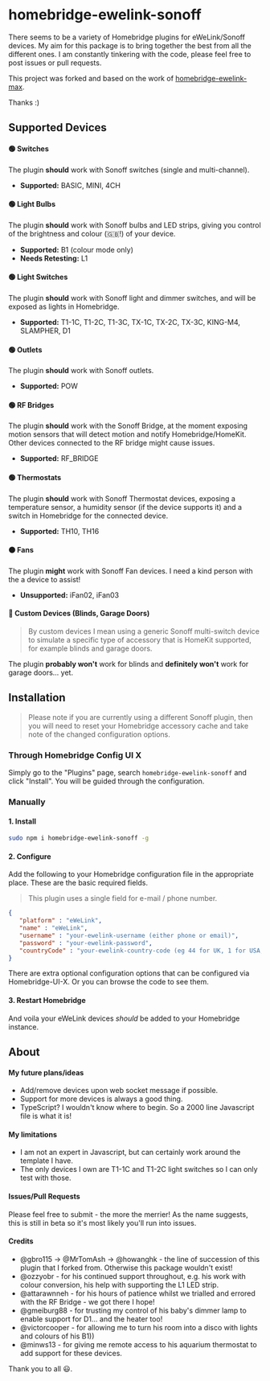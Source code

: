# homebridge-ewelink-sonoff
There seems to be a variety of Homebridge plugins for eWeLink/Sonoff devices. My aim for this package is to bring together the best from all the different ones. I am constantly tinkering with the code, please feel free to post issues or pull requests.

This project was forked and based on the work of [homebridge-ewelink-max](https://github.com/howanghk/homebridge-ewelink).

Thanks :)
## Supported Devices
#### 🟢 Switches
The plugin **should** work with Sonoff switches (single and multi-channel).
- **Supported:** BASIC, MINI, 4CH
#### 🟢 Light Bulbs
The plugin **should** work with Sonoff bulbs and LED strips, giving you control of the brightness and colour (🇬🇧!) of your device.
- **Supported:** B1 (colour mode only)
- **Needs Retesting:** L1
#### 🟢 Light Switches
The plugin **should** work with Sonoff light and dimmer switches, and will be exposed as lights in Homebridge.
- **Supported:** T1-1C, T1-2C, T1-3C, TX-1C, TX-2C, TX-3C, KING-M4, SLAMPHER, D1
#### 🟢 Outlets
The plugin **should** work with Sonoff outlets.
- **Supported:** POW
#### 🟢 RF Bridges
The plugin **should** work with the Sonoff Bridge, at the moment exposing motion sensors that will detect motion and notify Homebridge/HomeKit. Other devices connected to the RF bridge might cause issues.
- **Supported:** RF_BRIDGE
#### 🟢 Thermostats
The plugin **should** work with Sonoff Thermostat devices, exposing a temperature sensor, a humidity sensor (if the device supports it) and a switch in Homebridge for the connected device.
- **Supported:** TH10, TH16
#### 🟠 Fans
The plugin **might** work with Sonoff Fan devices. I need a kind person with the a device to assist!
- **Unsupported:** iFan02, iFan03
#### 🔴 Custom Devices (Blinds, Garage Doors)
> By custom devices I mean using a generic Sonoff multi-switch device to simulate a specific type of accessory that is HomeKit supported, for example blinds and garage doors.

The plugin **probably won't** work for blinds and **definitely won't** work for garage doors... yet.
## Installation
> Please note if you are currently using a different Sonoff plugin, then you will need to reset your Homebridge accessory cache and take note of the changed configuration options.
### Through Homebridge Config UI X
Simply go to the "Plugins" page, search `homebridge-ewelink-sonoff` and click "Install". You will be guided through the configuration.
### Manually
#### 1. Install
```bash
sudo npm i homebridge-ewelink-sonoff -g
```
#### 2. Configure
Add the following to your Homebridge configuration file in the appropriate place. These are the basic required fields.
> This plugin uses a single field for e-mail / phone number.
```json
{
   "platform" : "eWeLink",
   "name" : "eWeLink",
   "username" : "your-ewelink-username (either phone or email)",
   "password" : "your-ewelink-password",
   "countryCode" : "your-ewelink-country-code (eg 44 for UK, 1 for USA, 55 for Brazil)"
}
```
There are extra optional configuration options that can be configured via Homebridge-UI-X. Or you can browse the code to see them.
#### 3. Restart Homebridge
And voila your eWeLink devices *should* be added to your Homebridge instance.
## About
#### My future plans/ideas
- Add/remove devices upon web socket message if possible.
- Support for more devices is always a good thing.
- TypeScript? I wouldn't know where to begin. So a 2000 line Javascript file is what it is!
#### My limitations
- I am not an expert in Javascript, but can certainly work around the template I have.
- The only devices I own are T1-1C and T1-2C light switches so I can only test with those.
#### Issues/Pull Requests
Please feel free to submit - the more the merrier! As the name suggests, this is still in beta so it's most likely you'll run into issues.
#### Credits
- @gbro115 → @MrTomAsh → @howanghk - the line of succession of this plugin that I forked from. Otherwise this package wouldn't exist!
- @ozzyobr - for his continued support throughout, e.g. his work with colour conversion, his help with supporting the L1 LED strip.
- @attarawnneh - for his hours of patience whilst we trialled and errored with the RF Bridge - we got there I hope!
- @gmeiburg88 - for trusting my control of his baby's dimmer lamp to enable support for D1... and the heater too!
- @victorcooper - for allowing me to turn his room into a disco with lights and colours of his B1))
- @minws13 - for giving me remote access to his aquarium thermostat to add support for these devices.

Thank you to all 😃.